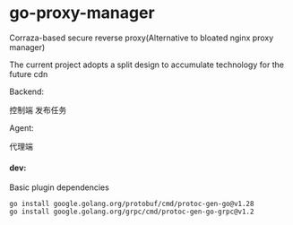 # go-proxy-manager

Corraza-based secure reverse proxy(Alternative to bloated nginx proxy manager)

The current project adopts a split design to accumulate technology for the future cdn

Backend:

控制端 发布任务

Agent: 

代理端


#### dev: 

Basic plugin dependencies

``` 
go install google.golang.org/protobuf/cmd/protoc-gen-go@v1.28
go install google.golang.org/grpc/cmd/protoc-gen-go-grpc@v1.2
```